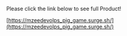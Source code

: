 Please click the link below to see full Product!

[https://mzeedevolps_pig_game.surge.sh/](https://mzeedevolps_pig_game.surge.sh/)
